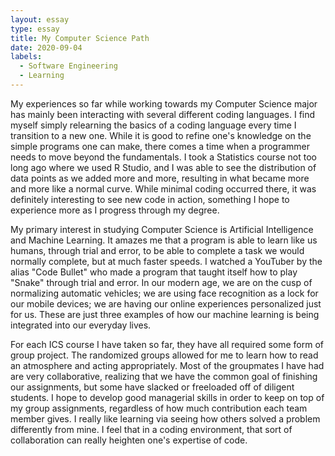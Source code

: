 ```yaml
---
layout: essay
type: essay
title: My Computer Science Path
date: 2020-09-04
labels:
  - Software Engineering
  - Learning
---
```


My experiences so far while working towards my Computer Science major has mainly been interacting with several different coding languages. I find myself simply relearning the basics of a coding language every time I transition to a new one. While it is good to refine one's knowledge on the simple programs one can make, there comes a time when a programmer needs to move beyond the fundamentals. I took a Statistics course not too long ago where we used R Studio, and I was able to see the distribution of data points as we added more and more, resulting in what became more and more like a normal curve. While minimal coding occurred there, it was definitely interesting to see new code in action, something I hope to experience more as I progress through my degree.

My primary interest in studying Computer Science is Artificial Intelligence and Machine Learning. It amazes me that a program is able to learn like us humans, through trial and error, to be able to complete a task we would normally complete, but at much faster speeds. I watched a YouTuber by the alias "Code Bullet" who made a program that taught itself how to play "Snake" through trial and error. In our modern age, we are on the cusp of normalizing automatic vehicles; we are using face recognition as a lock for our mobile devices; we are having our online experiences personalized just for us. These are just three examples of how our machine learning is being integrated into our everyday lives.

For each ICS course I have taken so far, they have all required some form of group project. The randomized groups allowed for me to learn how to read an atmosphere and acting appropriately. Most of the groupmates I have had are very collaborative, realizing that we have the common goal of finishing our assignments, but some have slacked or freeloaded off of diligent students. I hope to develop good managerial skills in order to keep on top of my group assignments, regardless of how much contribution each team member gives. I really like learning via seeing how others solved a problem differently from mine. I feel that in a coding environment, that sort of collaboration can really heighten one's expertise of code. 
